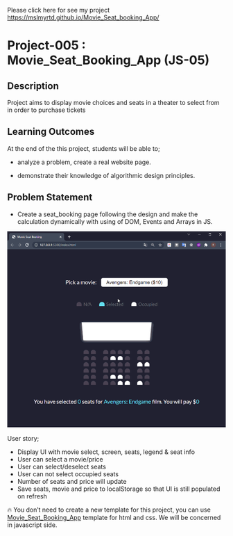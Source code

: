 Please click here for see my project https://mslmyrtd.github.io/Movie_Seat_booking_App/

# Project-005 : Movie_Seat_Booking_App (JS-05)

## Description
Project aims to display movie choices and seats in a theater to select from in order to purchase tickets

## Learning Outcomes

At the end of the this project, students will be able to;

- analyze a problem, create a real website page.

- demonstrate their knowledge of algorithmic design principles.

   
## Problem Statement

- Create a seat_booking page following the design and make the calculation dynamically with using of DOM, Events and Arrays in JS.

![Form](movie_seat_booking.gif)

User story;

  - Display UI with movie select, screen, seats, legend & seat info
  - User can select a movie/price
  - User can select/deselect seats
  - User can not select occupied seats
  - Number of seats and price will update
  - Save seats, movie and price to localStorage so that UI is still populated on refresh

🔥 You don’t need to create a new template for this project, you can use [Movie_Seat_Booking_App](https://github.com/clarusway/clarusway-full-stack-9-21/tree/main/javascript/projects/005%20-%20Movie_Seat_Booking_App(JS-05)) template for html and css. We will be concerned in javascript side.



